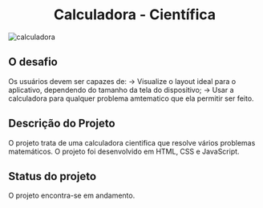 
<h1 align="center"> Calculadora - Científica </h1>

![calculadora]()

## O desafio
Os usuários devem ser capazes de:
 -> Visualize o layout ideal para o aplicativo, dependendo do tamanho da tela do dispositivo;
 -> Usar a calculadora para qualquer problema amtematico que ela permitir ser feito.

## Descrição do Projeto
O projeto trata de uma calculadora cientifica que resolve vários problemas matemáticos. O projeto foi desenvolvido em HTML, CSS e JavaScript.

## Status do projeto
O projeto encontra-se em andamento.
